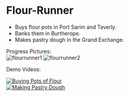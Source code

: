 Flour-Runner
============

* Buys flour pots in Port Sarim and Taverly.
* Banks them in Burtherope.
* Makes pastry dough in the Grand Exchange.

Progress Pictures:  
![flourrunner1](https://cloud.githubusercontent.com/assets/10336705/5594221/60bb5a52-91f6-11e4-8448-238b7c84c2b0.PNG)
![flourrunner2](https://cloud.githubusercontent.com/assets/10336705/5594223/63afd81e-91f6-11e4-95b5-22851bc26457.PNG)


Demo Videos:  

[![Buying Pots of Flour](http://img.youtube.com/vi/I1sWyAn9GYc/0.jpg)](https://www.youtube.com/watch?v=I1sWyAn9GYc)  
[![Making Pastry Dough](http://img.youtube.com/vi/mi8COJ1H39A/0.jpg)](https://www.youtube.com/watch?v=mi8COJ1H39A)
